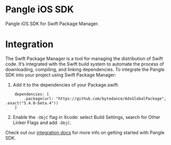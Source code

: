 # Pangle iOS SDK
Pangle iOS SDK for Swift Package Manager.

# Integration
The Swift Package Manager is a tool for managing the distribution of Swift code. It’s integrated with the Swift build system to automate the process of downloading, compiling, and linking dependencies.
To integrate the Pangle SDK into your project using Swift Package Manager:
1. Add it to the dependencies of your Package.swift:
```objc
    dependencies: [
        .package(url: "https://github.com/bytedance/AdsGlobalPackage", .exact("5.4.0-beta.4"))
    ]
```
2. Enable the `-ObjC` flag in Xcode: select Build Settings, search for Other Linker Flags and add `-ObjC`.

Check out our [integration docs](https://www.pangleglobal.com/zh/integration/integrate-pangle-sdk-for-ios) for more info on getting started with Pangle SDK.
